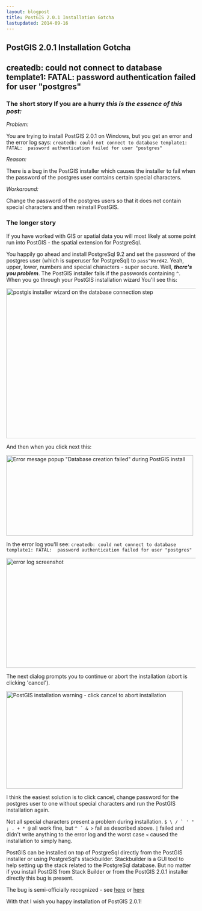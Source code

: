 ```yaml
---
layout: blogpost
title: PostGIS 2.0.1 Installation Gotcha
lastupdated: 2014-09-16
---
```

## PostGIS 2.0.1 Installation Gotcha

## createdb: could not connect to database template1: FATAL: password authentication failed for user "postgres"

### The short story If you are a hurry ***this is the essence of this post:*** 

*Problem:* 

You are trying to install PostGIS 2.0.1 on Windows, but you get an error and the error log says: `createdb: could not connect to database template1: FATAL:  password authentication failed for user "postgres"` 

*Reason:* 

There is a bug in the PostGIS installer which causes the installer to fail when the password of the postgres user contains certain special characters. 

*Workaround:* 

Change the password of the postgres users so that it does not contain special characters and then reinstall PostGIS. 

### The longer story 

If you have worked with GIS or spatial data you will most likely at some point run into PostGIS - the spatial extension for PostgreSql. 

You happily go ahead and install PostgreSql 9.2 and set the password of the postgres user (which is superuser for PostgreSql) to `pass^Word42`. Yeah, upper, lower, numbers and special characters - super secure. Well, ***there's you problem***. The PostGIS installer fails if the passwords containing `^`. When you go through your PostGIS installation wizard You'll see this: 

[<img src="http://steen.hulthin.dk/blog/wp-content/uploads/2012/12/postgis_installer4.png" alt="postgis installer wizard on the database connection step" title="postgis_installer4" width="513" height="399" class="alignnone size-full wp-image-69" />][1] 

And then when you click next this: 

[<img src="http://steen.hulthin.dk/blog/wp-content/uploads/2012/12/postgis_installer5.png" alt="Error mesage popup &quot;Database creation failed&quot; during PostGIS install" title="postgis_installer5" width="497" height="214" class="alignnone size-full wp-image-75" />][2] 

In the error log you'll see: `createdb: could not connect to database template1: FATAL:  password authentication failed for user "postgres"` 

[<img src="http://steen.hulthin.dk/blog/wp-content/uploads/2012/12/postgis_installer6.png" alt="error log screenshot" title="postgis_installer6" width="578" height="292" class="alignnone size-full wp-image-76" />][3] 

The next dialog prompts you to continue or abort the installation (abort is clicking 'cancel'). 

[<img src="http://steen.hulthin.dk/blog/wp-content/uploads/2012/12/postgis_installer7.png" alt="PostGIS installation warning - click cancel to abort installation" title="postgis_installer7" width="469" height="259" class="alignnone size-full wp-image-74" />][4] 

I think the easiest solution is to click cancel, change password for the postgres user to one without special characters and run the PostGIS installation again. 

Not all special characters present a problem during installation. `` $ \ / ` ' " ; . + * @ `` all work fine, but ` ^ ´ & > ` fail as described above. ` | ` failed and didn't write anything to the error log and the worst case ` < ` caused the installation to simply hang. 

PostGIS can be installed on top of PostgreSql directly from the PostGIS installer or using PostgreSql's stackbuilder. Stackbuilder is a GUI tool to help setting up the stack related to the PostgreSql database. But no matter if you install PostGIS from Stack Builder or from the PostGIS 2.0.1 installer directly this bug is present. 

The bug is semi-officially recognized - see [here][5] or [here][6] 

With that I wish you happy installation of PostGIS 2.0.1!

 [1]: http://steen.hulthin.dk/blog/wp-content/uploads/2012/12/postgis_installer4.png
 [2]: http://steen.hulthin.dk/blog/wp-content/uploads/2012/12/postgis_installer5.png
 [3]: http://steen.hulthin.dk/blog/wp-content/uploads/2012/12/postgis_installer6.png
 [4]: http://steen.hulthin.dk/blog/wp-content/uploads/2012/12/postgis_installer7.png
 [5]: http://www.mail-archive.com/postgis-users@postgis.refractions.net/msg19175.html
 [6]: http://www.mentby.com/Group/postgis-users/installing-64-bit-postgis-201-with-windowsinstaller.html